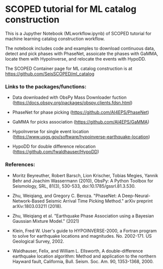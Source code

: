 # SCOPED tutorial for ML catalog construction

This is a Jupyther Notebook (MLworkflow.ipynb) of SCOPED tutorial for machine learning catalog construction workflow.

The notebook includes code and examples to download continuous data, detect and pick phases with PhaseNet, assoicate the phases with GaMMA, locate them with HypoInverse, and relocate the events with HypoDD.

The SCOPED Container page for ML catalog construction is at https://github.com/SeisSCOPED/ml_catalog

### Links to the packages/functions:

- Data downloaded with ObsPy Mass Downloader fuction (https://docs.obspy.org/packages/obspy.clients.fdsn.html)

- PhaseNet for phase picking (https://github.com/AI4EPS/PhaseNet)

- GaMMA for picks association (https://github.com/AI4EPS/GaMMA)

- HypoInverse for single event location (https://www.usgs.gov/software/hypoinverse-earthquake-location)

- HypoDD for double difference relocation (https://github.com/fwaldhauser/HypoDD)

### References:

- Moritz Beyreuther, Robert Barsch, Lion Krischer, Tobias Megies, Yannik Behr and Joachim Wassermann (2010), ObsPy: A Python Toolbox for Seismology, SRL, 81(3), 530-533, doi:10.1785/gssrl.81.3.530.

- Zhu, Weiqiang, and Gregory C. Beroza. "PhaseNet: A Deep-Neural-Network-Based Seismic Arrival Time Picking Method." arXiv preprint arXiv:1803.03211 (2018).

- Zhu, Weiqiang et al. "Earthquake Phase Association using a Bayesian Gaussian Mixture Model." (2021)

- Klein, Fred W. User's guide to HYPOINVERSE-2000, a Fortran program to solve for earthquake locations and magnitudes. No. 2002-171. US Geological Survey, 2002.

- Waldhauser, Felix, and William L. Ellsworth, A double-difference
earthquake location algorithm: Method and application to the northern
Hayward fault, California, Bull. Seism. Soc. Am. 90, 1353-1368, 2000.
